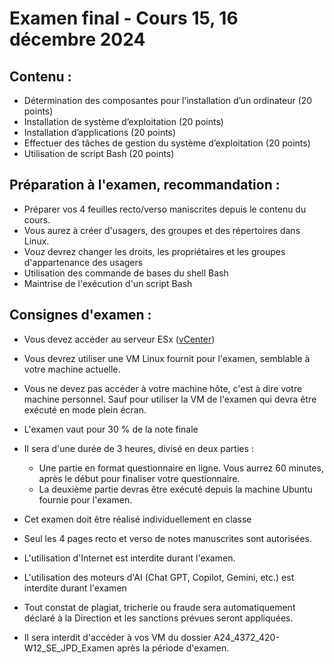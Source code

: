 


# Examen final - Cours 15, 16 décembre 2024
 
## Contenu : 
 - Détermination des composantes pour l’installation d’un ordinateur (20 points)
 - Installation de système d’exploitation (20 points)
 - Installation d’applications (20 points)
 - Effectuer des tâches de gestion du système d’exploitation (20 points)
 - Utilisation de script Bash (20 points)

## Préparation à l'examen, recommandation : 
- Préparer vos 4 feuilles recto/verso maniscrites depuis le contenu du cours.
- Vous aurez à créer d'usagers, des groupes et des répertoires dans Linux.
- Vouz devrez changer les droits, les propriétaires et les groupes d'appartenance des usagers
- Utilisation des commande de bases du shell Bash
- Maintrise de l'exécution d'un script Bash

## Consignes d'examen : 

- Vous devez accéder au serveur ESx ([vCenter](https://vcenterdfc.csfoy.ca))
- Vous devrez utiliser une VM Linux fournit pour l'examen, semblable à votre machine actuelle. 
- Vous ne devez pas accéder à votre machine hôte, c'est à dire votre machine personnel. Sauf pour utiliser la VM de l'examen qui devra être exécuté en mode plein écran.
- L'examen vaut pour 30 % de la note finale
- Il sera d'une durée de 3 heures, divisé en deux parties :
   - Une partie en format questionnaire en ligne. Vous aurrez 60 minutes, après le début pour finaliser votre questionnaire.
   - La deuxième partie devras être exécuté depuis la machine Ubuntu fournie pour l'examen.
   
- Cet examen doit être réalisé individuellement en classe
- Seul les 4 pages recto et verso de notes manuscrites sont autorisées.
- L'utilisation d'Internet est interdite durant l'examen.
- L'utilisation des moteurs d'AI (Chat GPT, Copilot, Gemini, etc.) est interdite durant l'examen
- Tout constat de plagiat, tricherie ou fraude sera automatiquement déclaré à la Direction et les sanctions prévues seront appliquées.
- Il sera interdit d'accéder à vos VM du dossier A24_4372_420-W12_SE_JPD_Examen après la période d'examen.

